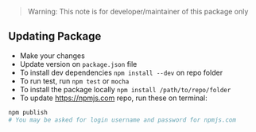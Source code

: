 > Warning: This note is for developer/maintainer of this package only

## Updating Package

- Make your changes
- Update version on `package.json` file
- To install dev dependencies `npm install --dev` on repo folder
- To run test, run `npm test` or `mocha`
- To install the package locally `npm install /path/to/repo/folder`
- To update https://npmjs.com repo, run these on terminal:
```bash
npm publish
# You may be asked for login username and password for npmjs.com
```